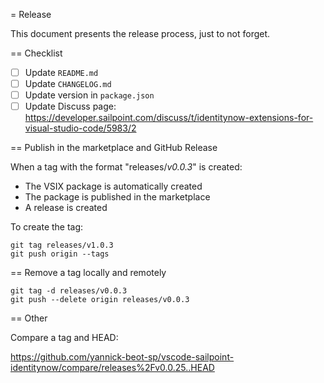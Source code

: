 = Release

This document presents the release process, just to not forget.

== Checklist

- [ ] Update `README.md`
- [ ] Update `CHANGELOG.md`
- [ ] Update version in `package.json`
- [ ] Update Discuss page: https://developer.sailpoint.com/discuss/t/identitynow-extensions-for-visual-studio-code/5983/2

== Publish in the marketplace and GitHub Release

When a tag with the format "releases/*v0.0.3*" is created:
- The VSIX package is automatically created
- The package is published in the marketplace
- A release is created


To create the tag:

```
git tag releases/v1.0.3
git push origin --tags
```

== Remove a tag locally and remotely

```
git tag -d releases/v0.0.3
git push --delete origin releases/v0.0.3
```

== Other

Compare a tag and HEAD:

https://github.com/yannick-beot-sp/vscode-sailpoint-identitynow/compare/releases%2Fv0.0.25..HEAD